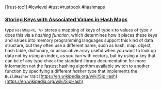 [[rust-toc]]
#lowlevel #rust #rustbook #hashmaps
### [Storing Keys with Associated Values in Hash Maps](https://doc.rust-lang.org/book/ch08-03-hash-maps.html#storing-keys-with-associated-values-in-hash-maps)
type `HashMap<K, V>` stores a mapping of keys of type `K` to values of type `V`
does this via a _hashing function_, which determines how it places these keys and values into memory
programming languages support this kind of data structure, but they often use a different name, such as hash, map, object, hash table, dictionary, or associative array
useful when you want to look up data not by using an index, as you can with vectors, but by using a key that can be of any type
check the standard library documentation for more information
not the fastest hashing algorithm available
switch to another function by specifying a different _hasher_
type that implements the `BuildHasher` trait
[https://en.wikipedia.org/wiki/SipHash](https://en.wikipedia.org/wiki/SipHash)







